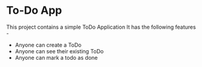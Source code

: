 # To-Do App

This project contains a simple ToDo Application It has the following features -

- Anyone can create a ToDo
- Anyone can see their existing ToDo
- Anyone can mark a todo as done

